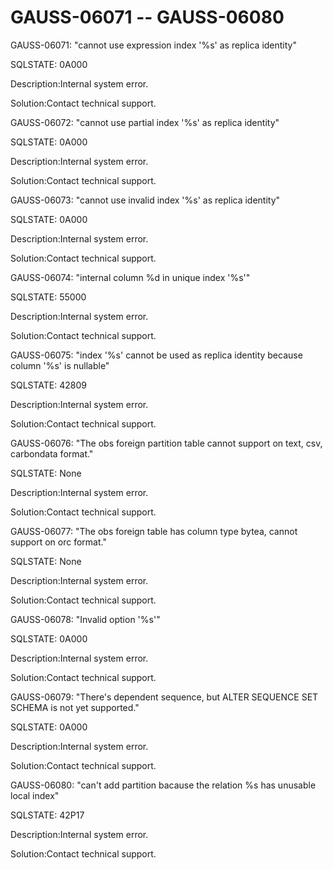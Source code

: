 # GAUSS-06071 -- GAUSS-06080<a name="EN-US_TOPIC_0302073718"></a>

GAUSS-06071: "cannot use expression index '%s' as replica identity"

SQLSTATE: 0A000

Description:Internal system error.

Solution:Contact technical support.

GAUSS-06072: "cannot use partial index '%s' as replica identity"

SQLSTATE: 0A000

Description:Internal system error.

Solution:Contact technical support.

GAUSS-06073: "cannot use invalid index '%s' as replica identity"

SQLSTATE: 0A000

Description:Internal system error.

Solution:Contact technical support.

GAUSS-06074: "internal column %d in unique index '%s'"

SQLSTATE: 55000

Description:Internal system error.

Solution:Contact technical support.

GAUSS-06075: "index '%s' cannot be used as replica identity because column '%s' is nullable"

SQLSTATE: 42809

Description:Internal system error.

Solution:Contact technical support.

GAUSS-06076: "The obs foreign partition table cannot support on text, csv, carbondata format."

SQLSTATE: None

Description:Internal system error.

Solution:Contact technical support.

GAUSS-06077: "The obs foreign table has column type bytea, cannot support on orc format."

SQLSTATE: None

Description:Internal system error.

Solution:Contact technical support.

GAUSS-06078: "Invalid option '%s'"

SQLSTATE: 0A000

Description:Internal system error.

Solution:Contact technical support.

GAUSS-06079: "There's dependent sequence, but ALTER SEQUENCE SET SCHEMA is not yet supported."

SQLSTATE: 0A000

Description:Internal system error.

Solution:Contact technical support.

GAUSS-06080: "can't add partition bacause the relation %s has unusable local index"

SQLSTATE: 42P17

Description:Internal system error.

Solution:Contact technical support.

